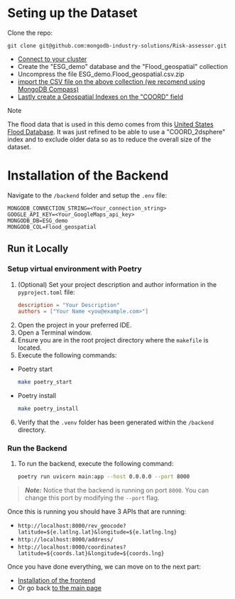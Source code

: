 # Seting up the Dataset

Clone the repo:
```
git clone git@github.com:mongodb-industry-solutions/Risk-assessor.git
```

- [Connect to your cluster](https://www.mongodb.com/docs/atlas/connect-to-database-deployment/)
- Create the "ESG_demo" database and the "Flood_geospatial" collection
- Uncompress the file ESG_demo.Flood_geospatial.csv.zip
- [import the CSV file on the above collection (we recomend using MongoDB Compass)](https://www.mongodb.com/docs/compass/current/import-export/)
- [Lastly create a Geospatial Indexes on the "COORD" field](https://www.mongodb.com/docs/languages/python/pymongo-driver/current/indexes/geospatial-index/)

> [!Note]
> The flood data that is used in this demo comes from this [United States Flood Database](https://zenodo.org/records/7545697). It was just refined to be able to use a "COORD_2dsphere" index and to exclude older data so as to reduce the overall size of the dataset.

# Installation of the Backend

Navigate to the `/backend` folder and setup the `.env` file:
```
MONGODB_CONNECTION_STRING=<Your_connection_string>
GOOGLE_API_KEY=<Your_GoogleMaps_api_key>
MONGODB_DB=ESG_demo
MONGODB_COL=Flood_geospatial 
```

## Run it Locally

### Setup virtual environment with Poetry

1. (Optional) Set your project description and author information in the `pyproject.toml` file:
   ```toml
   description = "Your Description"
   authors = ["Your Name <you@example.com>"]
2. Open the project in your preferred IDE.
3. Open a Terminal window.
4. Ensure you are in the root project directory where the `makefile` is located.
5. Execute the following commands:
  - Poetry start
    ````bash
    make poetry_start
    ````
  - Poetry install
    ````bash
    make poetry_install
    ````
6. Verify that the `.venv` folder has been generated within the `/backend` directory.

### Run the Backend

1. To run the backend, execute the following command:
    ````bash
    poetry run uvicorn main:app --host 0.0.0.0 --port 8000
    ````

> **_Note:_** Notice that the backend is running on port `8000`. You can change this port by modifying the `--port` flag.

Once this is running you should have 3 APIs that are running:
- `http://localhost:8000/rev_geocode?latitude=${e.latlng.lat}&longitude=${e.latlng.lng}`
- `http://localhost:8000/address/`
- `http://localhost:8000/coordinates?latitude=${coords.lat}&longitude=${coords.lng}`

Once you have done everything, we can move on to the next part:
- [Installation of the frontend](../frontend/)
- Or go back [to the main page](../)
